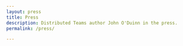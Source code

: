```yaml
---
layout: press
title: Press
description: Distributed Teams author John O'Duinn in the press.
permalink: /press/

---
```

